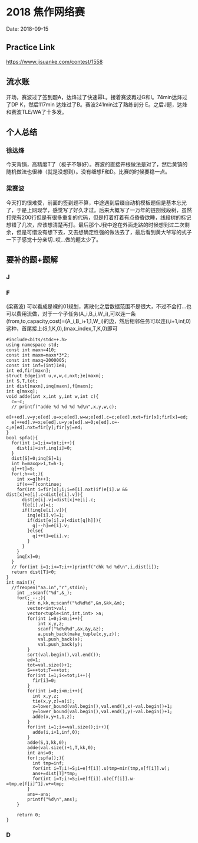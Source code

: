 # 2018 焦作网络赛
Date: 2018-09-15

## Practice Link
https://www.jisuanke.com/contest/1558

## 流水账
开场，赛波过了签到题A，达烽过了快速幂L。接着赛波再过G和I。74min达烽过了DP K，然后117min 达烽过了B。赛波241min过了熟练剖分 E。之后J题，达烽和赛波TLE/WA了十多发。

## 个人总结
### 徐达烽
今天背锅，高精度T了（板子不够好）。赛波的直接开根做法是对了，然后黄镇的随机做法也很棒（就是没想到）。没有细想F和D。比赛的时候要稳一点。

### 梁赛波
今天打的很难受，前面的签到题不算，中途遇到后缀自动机模板题但是基本忘光了，于是上网现学，感觉写了好久才过。后来大概写了一万年的链剖线段树，虽然打完有200行但是有很多重复的代码，但是打着打着有点昏昏欲睡，线段树的标记想错了几次，应该想清楚再打。最后那个J我中途在外面走路的时候想到过二次剩余，但是可惜没有想下去，又去想确定性强的做法去了，最后看到黄大爷写的式子一下子感觉十分亲切..哎...做的题太少了。
## 要补的题+题解
### J
### F
(梁赛波)
可以看成是裸的01规划，离散化之后数据范围不是很大，不过不会打...也可以费用流做，对于一个子任务(A_i,B_i,W_i),可以连一条(from,to,capacity,cost)=(A_i,B_i+1,1,W_i)的边，然后相邻任务可以连(i,i+1,inf,0)这种，首尾接上(S,1,K,0),(max_index,T,K,0)即可

```
#include<bits/stdc++.h>
using namespace std;
const int maxn=410;
const int maxm=maxn*3*2;
const int maxq=2000005;
const int inf=(int)1e8;
int ed,fir[maxn];
struct Edge{int u,v,w,c,nxt;}e[maxm];
int S,T,tot;
int dist[maxn],inq[maxn],f[maxn];
int q[maxq];
void adde(int x,int y,int w,int c){
  c=-c;
  // printf("adde %d %d %d %d\n",x,y,w,c);
  e[++ed].v=y;e[ed].u=x;e[ed].w=w;e[ed].c=c;e[ed].nxt=fir[x];fir[x]=ed;
  e[++ed].v=x;e[ed].u=y;e[ed].w=0;e[ed].c=-c;e[ed].nxt=fir[y];fir[y]=ed;
}
bool spfa(){
  for(int i=1;i<=tot;i++){
    dist[i]=inf,inq[i]=0;
  }
  dist[S]=0;inq[S]=1;
  int h=maxq>>1,t=h-1;
  q[++t]=S;
  for(;h<=t;){
    int x=q[h++];
    if(x==T)continue;
    for(int i=fir[x];i;i=e[i].nxt)if(e[i].w && dist[x]+e[i].c<dist[e[i].v]){
      dist[e[i].v]=dist[x]+e[i].c;
      f[e[i].v]=i;
      if(!inq[e[i].v]){
        inq[e[i].v]=1;
        if(dist[e[i].v]<dist[q[h]]){
          q[--h]=e[i].v;
        }else{
          q[++t]=e[i].v;
        }
      }
    }
    inq[x]=0;
  }
  // for(int i=1;i<=T;i++)printf("chk %d %d\n",i,dist[i]);
  return dist[T]<0;
}
int main(){
  //freopen("aa.in","r",stdin);
    int _;scanf("%d",&_);
    for(;_--;){
        int n,kk,m;scanf("%d%d%d",&n,&kk,&m);
        vector<int>val;
        vector<tuple<int,int,int> >a;
        for(int i=0;i<m;i++){
            int x,y,z;
            scanf("%d%d%d",&x,&y,&z);
            a.push_back(make_tuple(x,y,z));
            val.push_back(x);
            val.push_back(y);
        }
        sort(val.begin(),val.end());
        ed=1;
        tot=val.size()+1;
        S=++tot;T=++tot;
        for(int i=1;i<=tot;i++){
          fir[i]=0;
        }
        for(int i=0;i<m;i++){
          int x,y,z;
          tie(x,y,z)=a[i];
          x=lower_bound(val.begin(),val.end(),x)-val.begin()+1;
          y=lower_bound(val.begin(),val.end(),y)-val.begin()+1;
          adde(x,y+1,1,z);
        }
        for(int i=1;i<=val.size();i++){
          adde(i,i+1,inf,0);
        }
        adde(S,1,kk,0);
        adde(val.size()+1,T,kk,0);
        int ans=0;
        for(;spfa();){
          int tmp=inf;
          for(int i=T;i!=S;i=e[f[i]].u)tmp=min(tmp,e[f[i]].w);
          ans+=dist[T]*tmp;
          for(int i=T;i!=S;i=e[f[i]].u)e[f[i]].w-=tmp,e[f[i]^1].w+=tmp;
        }
        ans=-ans;
        printf("%d\n",ans);
    }
    
    return 0;
}
```
### D

